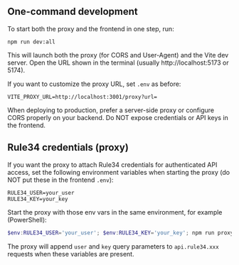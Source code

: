 
## One-command development

To start both the proxy and the frontend in one step, run:

```
npm run dev:all
```

This will launch both the proxy (for CORS and User-Agent) and the Vite dev server. Open the URL shown in the terminal (usually http://localhost:5173 or 5174).

If you want to customize the proxy URL, set `.env` as before:

```
VITE_PROXY_URL=http://localhost:3001/proxy?url=
```

When deploying to production, prefer a server-side proxy or configure CORS properly on your backend. Do NOT expose credentials or API keys in the frontend.

Rule34 credentials (proxy)
--------------------------------
If you want the proxy to attach Rule34 credentials for authenticated API access, set the following environment variables when starting the proxy (do NOT put these in the frontend `.env`):

```
RULE34_USER=your_user
RULE34_KEY=your_key
```

Start the proxy with those env vars in the same environment, for example (PowerShell):

```powershell
$env:RULE34_USER='your_user'; $env:RULE34_KEY='your_key'; npm run proxy
```

The proxy will append `user` and `key` query parameters to `api.rule34.xxx` requests when these variables are present.
